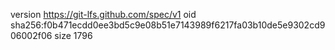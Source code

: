 version https://git-lfs.github.com/spec/v1
oid sha256:f0b471ecdd0ee3bd5c9e08b51e7143989f6217fa03b10de5e9302cd906002f06
size 1796
